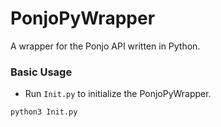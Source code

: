 # PonjoPyWrapper

A wrapper for the Ponjo API written in Python.

### Basic Usage

- Run `Init.py` to initialize the PonjoPyWrapper.

```shell
python3 Init.py
```